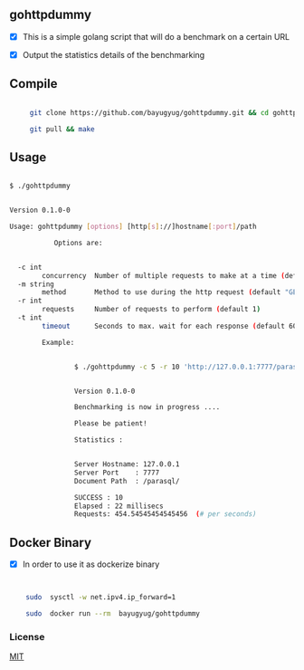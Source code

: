 ## gohttpdummy


- [x] This is a simple golang script that will do a benchmark on a certain URL


- [x] Output the statistics details of the benchmarking



## Compile

```sh

     git clone https://github.com/bayugyug/gohttpdummy.git && cd gohttpdummy

     git pull && make 

```


## Usage

```sh

$ ./gohttpdummy


Version 0.1.0-0

Usage: gohttpdummy [options] [http[s]://]hostname[:port]/path

           Options are:


  -c int
        concurrency  Number of multiple requests to make at a time (default 1)
  -m string
        method       Method to use during the http request (default "GET")
  -r int
        requests     Number of requests to perform (default 1)
  -t int
        timeout      Seconds to max. wait for each response (default 60)

        Example:


                $ ./gohttpdummy -c 5 -r 10 'http://127.0.0.1:7777/parasql/?a=values-a'


                Version 0.1.0-0

                Benchmarking is now in progress ....

                Please be patient!

                Statistics :


                Server Hostname: 127.0.0.1
                Server Port    : 7777
                Document Path  : /parasql/

                SUCCESS : 10
                Elapsed : 22 millisecs
                Requests: 454.54545454545456  (# per seconds)

```

## Docker Binary

- [x] In order to  use it as dockerize binary


``` sh


    sudo  sysctl -w net.ipv4.ip_forward=1

    sudo  docker run --rm  bayugyug/gohttpdummy


```


### License

[MIT](https://bayugyug.mit-license.org/)
